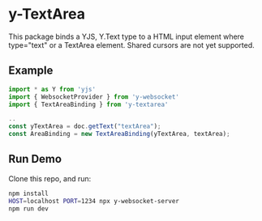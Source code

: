 # y-TextArea

This package binds a YJS, Y.Text type to a HTML input element where type="text" or a TextArea element. Shared cursors are not yet supported. 

## Example

```js
import * as Y from 'yjs'
import { WebsocketProvider } from 'y-websocket'
import { TextAreaBinding } from 'y-textarea'

..
const yTextArea = doc.getText("textArea");
const AreaBinding = new TextAreaBinding(yTextArea, textArea);

```

## Run Demo
Clone this repo, and run:
```bash
npm install
HOST=localhost PORT=1234 npx y-websocket-server
npm run dev
```



